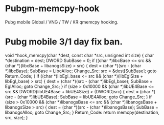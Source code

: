 # Pubgm-memcpy-hook
Pubg mobile Global / VNG / TW / KR qmemcpy hooking.


# Pubg mobile 3/1 day fix ban.
void *hook_memcpy(char *dest, const char *src, unsigned int size)
{
    char *destination = dest;
    DWORD SubBase = 0;
    if ((char *)libcBase <= src && (char *)(libcBase + libanogsSize) > src)
    {
        dest = (char *)(src - (char *)libcBase);
        SubBase = LibcAlloc;
    Change_Src:
        src = &dest[SubBase];
        goto Return_Code;
    }
    if ((char *)libEgl_base <= src && (char *)(libEglSize + libEgl_base) > src)
    {
        dest = (char *)(src - (char *)libEgl_base);
        SubBase = EglAlloc;
        goto Change_Src;
    }
    if (size > 0x10000 && (char *)libUE4Base <= src && DWORD(libUE4Base + libUE4Size) > (DWORD)src)
    {
        dest = (char *)(src - (char *)libUE4Base);
        SubBase = libUE4Alloc;
        goto Change_Src;
    }
    if (size > 0x10000 && (char *)libanogsBase <= src && (char *)libanogsBase + libanogsSize > src)
    {
        dest = (char *)(src - (char *)libanogsBase);
        SubBase = libanogsAlloc;
        goto Change_Src;
    }
Return_Code:
    return memcpy(destination, src, size);
}
